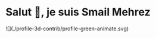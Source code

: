 <!DOCTYPE html>
<html lang="fr">

<body>

<div class="profile">
    <div class="profile-header">
        <h1>Salut 👋, je suis Smail Mehrez</h1>
    </div>

    

</div>

</body>
</html>
![](./profile-3d-contrib/profile-green-animate.svg)
